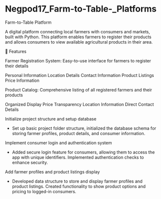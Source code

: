 # Negpod17_Farm-to-Table-_Platforms

Farm-to-Table Platform

A digital platform connecting local farmers with consumers and markets, built with Python. This platform enables farmers to register their products and allows consumers to view available agricultural products in their area.

🌟 Features

Farmer Registration System: Easy-to-use interface for farmers to register their details

Personal Information
Location Details
Contact Information
Product Listings
Price Information


Product Catalog: Comprehensive listing of all registered farmers and their products

Organized Display
Price Transparency
Location Information
Direct Contact Details

Initialize project structure and setup database
- Set up basic project folder structure, initialized the database schema for storing farmer profiles, product details, and consumer information.

Implement consumer login and authentication system
- Added secure login feature for consumers, allowing them to access the app with unique identifiers. Implemented authentication checks to enhance security.

Add farmer profiles and product listings display
- Developed data structure to store and display farmer profiles and product listings. Created functionality to show product options and pricing to logged-in consumers.
